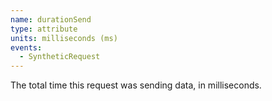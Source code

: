 ```yaml
---
name: durationSend
type: attribute
units: milliseconds (ms)
events:
  - SyntheticRequest
---
```


The total time this request was sending data, in milliseconds.